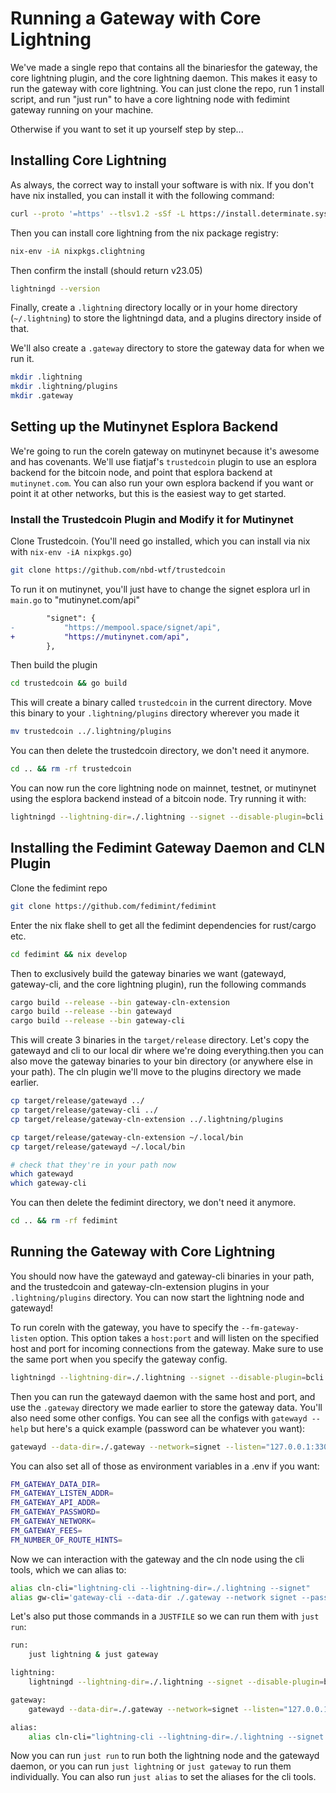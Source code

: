 # Running a Gateway with Core Lightning

We've made a single repo that contains all the binariesfor the gateway, the core lightning plugin, and the core lightning daemon. This makes it easy to run the gateway with core lightning. You can just clone the repo, run 1 install script, and run "just run" to have a core lightning node with fedimint gateway running on your machine.

Otherwise if you want to set it up yourself step by step...

## Installing Core Lightning

As always, the correct way to install your software is with nix. If you don't have nix installed, you can install it with the following command:

```bash
curl --proto '=https' --tlsv1.2 -sSf -L https://install.determinate.systems/nix | sh -s -- install
```

Then you can install core lightning from the nix package registry:

```bash
nix-env -iA nixpkgs.clightning
```

Then confirm the install (should return v23.05)

```bash
lightningd --version
```

Finally, create a `.lightning` directory locally or in your home directory (`~/.lightning`) to store the lightningd data, and a plugins directory inside of that.

We'll also create a `.gateway` directory to store the gateway data for when we run it.

```bash
mkdir .lightning
mkdir .lightning/plugins
mkdir .gateway
```

## Setting up the Mutinynet Esplora Backend

We're going to run the coreln gateway on mutinynet because it's awesome and has covenants. We'll use fiatjaf's `trustedcoin` plugin to use an esplora backend for the bitcoin node, and point that esplora backend at `mutinynet.com`. You can also run your own esplora backend if you want or point it at other networks, but this is the easiest way to get started.

### Install the Trustedcoin Plugin and Modify it for Mutinynet

Clone Trustedcoin. (You'll need go installed, which you can install via nix with `nix-env -iA nixpkgs.go`)

```bash
git clone https://github.com/nbd-wtf/trustedcoin
```

To run it on mutinynet, you'll just have to change the signet esplora url in `main.go` to "mutinynet.com/api"

```diff
		"signet": {
-			"https://mempool.space/signet/api",
+			"https://mutinynet.com/api",
		},
```

Then build the plugin

```bash
cd trustedcoin && go build
```

This will create a binary called `trustedcoin` in the current directory. Move this binary to your `.lightning/plugins` directory wherever you made it

```bash
mv trustedcoin ../.lightning/plugins
```

You can then delete the trustedcoin directory, we don't need it anymore.

```bash
cd .. && rm -rf trustedcoin
```

You can now run the core lightning node on mainnet, testnet, or mutinynet using the esplora backend instead of a bitcoin node. Try running it with:

```bash
lightningd --lightning-dir=./.lightning --signet --disable-plugin=bcli
```

## Installing the Fedimint Gateway Daemon and CLN Plugin

Clone the fedimint repo

```bash
git clone https://github.com/fedimint/fedimint
```

Enter the nix flake shell to get all the fedimint dependencies for rust/cargo etc.

```bash
cd fedimint && nix develop
```

Then to exclusively build the gateway binaries we want (gatewayd, gateway-cli, and the core lightning plugin), run the following commands

```bash
cargo build --release --bin gateway-cln-extension
cargo build --release --bin gatewayd
cargo build --release --bin gateway-cli
```

This will create 3 binaries in the `target/release` directory. Let's copy the gatewayd and cli to our local dir where we're doing everything.then you can also move the gateway binaries to your bin directory (or anywhere else in your path). The cln plugin we'll move to the plugins directory we made earlier.

```bash
cp target/release/gatewayd ../
cp target/release/gateway-cli ../
cp target/release/gateway-cln-extension ../.lightning/plugins

cp target/release/gateway-cln-extension ~/.local/bin
cp target/release/gatewayd ~/.local/bin

# check that they're in your path now
which gatewayd
which gateway-cli
```

You can then delete the fedimint directory, we don't need it anymore.

```bash
cd .. && rm -rf fedimint
```

## Running the Gateway with Core Lightning

You should now have the gatewayd and gateway-cli binaries in your path, and the trustedcoin and gateway-cln-extension plugins in your `.lightning/plugins` directory. You can now start the lightning node and gatewayd!

To run coreln with the gateway, you have to specify the `--fm-gateway-listen` option. This option takes a `host:port` and will listen on the specified host and port for incoming connections from the gateway. Make sure to use the same port when you specify the gateway config.

```bash
lightningd --lightning-dir=./.lightning --signet --disable-plugin=bcli --fm-gateway-listen "127.0.0.1:3301"
```

Then you can run the gatewayd daemon with the same host and port, and use the `.gateway` directory we made earlier to store the gateway data. You'll also need some other configs. You can see all the configs with `gatewayd --help` but here's a quick example (password can be whatever you want):

```bash
gatewayd --data-dir=./.gateway --network=signet --listen="127.0.0.1:3301" --api-addr="127.0.0.1:3300" --password "thereisnosecondbest" cln --cln-extension-addr "https://127.0.0.1:3302"
```

You can also set all of those as environment variables in a .env if you want:

```bash
FM_GATEWAY_DATA_DIR=
FM_GATEWAY_LISTEN_ADDR=
FM_GATEWAY_API_ADDR=
FM_GATEWAY_PASSWORD=
FM_GATEWAY_NETWORK=
FM_GATEWAY_FEES=
FM_NUMBER_OF_ROUTE_HINTS=
```

Now we can interaction with the gateway and the cln node using the cli tools, which we can alias to:

```bash
alias cln-cli="lightning-cli --lightning-dir=./.lightning --signet"
alias gw-cli='gateway-cli --data-dir ./.gateway --network signet --password "thereisnosecondbest"'
```

Let's also put those commands in a `JUSTFILE` so we can run them with `just run`:

```bash
run:
    just lightning & just gateway

lightning:
    lightningd --lightning-dir=./.lightning --signet --disable-plugin=bcli --fm-gateway-listen "127.0.0.1:3300"

gateway:
    gatewayd --data-dir=./.gateway --network=signet --listen="127.0.0.1:3300" --api-addr="https://127.0.0.1:3301" --password "thereisnosecondbest" cln --cln-extension-addr "https://127.0.0.1:3302"

alias:
    alias cln-cli="lightning-cli --lightning-dir=./.lightning --signet && alias gw-cli='gateway-cli --data-dir ./.gateway --network signet --password "thereisnosecondbest"'

```

Now you can run `just run` to run both the lightning node and the gatewayd daemon, or you can run `just lightning` or `just gateway` to run them individually. You can also run `just alias` to set the aliases for the cli tools.
